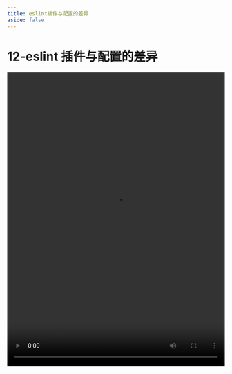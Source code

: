 ```yaml
---
title: eslint插件与配置的差异
aside: false
---
```


# 12-eslint 插件与配置的差异

<video autoplay src="http://qn.chinavanes.com/eslint/12-eslint插件与配置的差异.mp4" controls controlsList="nodownload" width="100%" height="680"/>
